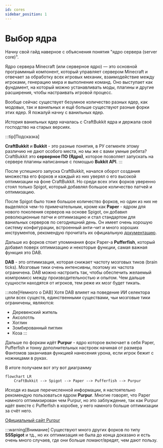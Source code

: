 ```yaml
---
id: cores
sidebar_position: 1
---
```



# Выбор ядра

Начну свой гайд наверное с объяснения понятия "ядро сервера (server core)".

Ядро сервера Minecraft (или серверное ядро) — это основной программный компонент, который управляет сервером Minecraft и отвечает за обработку всех игровых механик, взаимодействие между игроками, генерацию мира и выполнение команд. Оно выступает как фундамент, на который можно устанавливать моды, плагины и другие расширения, чтобы настраивать игровой процесс.

Вообще сейчас существует безумное количество разных ядер, как модовых, так и ванильных и ещё больше существуют разные форки этих ядер. Я пожалуй начну с ванильных ядер.


История ванильных ядер началась с CraftBukkit ядра и держала своё господство на старых версиях.

:::tip[Подсказка]

**CraftBukkit** и **Bukkit** - это разные понятия, в РУ сегменте этому различию не дают особого места, но мы же с вами умные ребята? CraftBukkit это **серверное ПО (Ядро)**, которое позволяет запускать на сервере плагины написанные с помощью **Bukkit API**.
:::

После успешного запуска CraftBukkit, начался оборот создания множества его форков и каждый из них уверял о его высокой оптимизации на фоне CraftBukkit. Но среди всех этих форков уверенно стоял только Spigot, который добавлял большое количество патчей и оптимизацию.

После Spigot было тоже большое количество форков, но один из них не выделялся чем-то примечательным, кроме как **Paper** - ядром для нового поколения серверов на основе Spigot, он добавил революционные патчи и оптимизацию и стал стандартом для ванильных серверов по сегодняшний день. Он имеет очень хорошую систему конфигурации, встроенный анти-чит и много хороших инструментов, рекомендую прочитать их официальную [документацию](https://docs.papermc.io/paper).

Дальше из форков стоит упоминания форк Paper-а **Pufferfish**, который добавил поверх оптимизацию и некоторые функции, самая важная функция это DAB.

**DAB** - это оптимизация, которая снижает частоту мозговых тиков (brain ticks). Мозговые тики очень интенсивны, поэтому их частота ограничена. DAB можно настроить так, чтобы обеспечить желаемый компромисс между производительностью и опытом. Чем дальше сущности находятся от игроков, тем реже их мозг будет тикать.

:::note[Немного о DAB]
Хотя DAB влияет на поведение ИИ селектора цели всех существ, единственными существами, чьи мозговые тики ограничены, являются:

- Деревенский житель
- Аксолотль
- Хоглин
- Зомбированный пиглин
- Коза
:::

Дальше по форкам идёт **Purpur** - ядро которое включает в себя Paper, Pufferfish и тонну дополнительных настроек начиная от размера Фантомов заканчивая функцией нанесения урона, если игрок бежит с ножницами в руках.

В итоге получаем вот эту вот диаграмму

```mermaid
flowchart LR
    CraftBukkit --> Spigot --> Paper --> Pufferfish --> Purpur
```

Исходя из выше перечисленной информации, я настоятельно рекомендую пользоваться ядром **Purpur**. Многие говорят, что Paper намного оптимизирован чем Purpur, но это заблуждение, так как Purpur идёт вместе с Pufferfish в коробке, у него намного больше оптимизации за счёт него.

[Официальный сайт Purpur](https://purpurmc.org/)

:::warning[Внимание]
Существуют много других форков по типу **SSSpigot** и тд., но их оптимизация не была до конца доказано и есть очень много случаев, где они больше ломают/вредят, чем дают пользу.